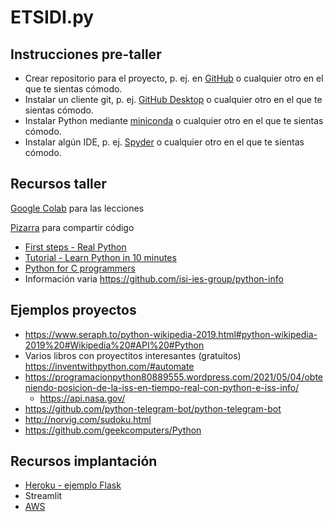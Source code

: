 # ETSIDI.py

## Instrucciones pre-taller
* Crear repositorio para el proyecto, p. ej. en [GitHub](https://github.com/) o cualquier otro en el que te sientas cómodo.
* Instalar un cliente git, p. ej. [GitHub Desktop](https://desktop.github.com/) o cualquier otro en el que te sientas cómodo.
* Instalar Python mediante [miniconda](https://github.com/isi-ies-group/python-info#miniconda) o cualquier otro en el que te sientas cómodo.
* Instalar algún IDE, p. ej. [Spyder](https://github.com/isi-ies-group/python-info#ide---spyder) o cualquier otro en el que te sientas cómodo.

## Recursos taller
[Google Colab](https://colab.research.google.com/) para las lecciones

[Pizarra](https://board.net/p/etsidi.py) para compartir código

* [First steps - Real Python](https://realpython.com/python-first-steps/)
* [Tutorial - Learn Python in 10 minutes](https://www.stavros.io/tutorials/python/)
* [Python for C programmers](https://engineering.purdue.edu/~milind/datascience/2018spring/notes/lecture-2.pdf)
* Información varia https://github.com/isi-ies-group/python-info

## Ejemplos proyectos
* https://www.seraph.to/python-wikipedia-2019.html#python-wikipedia-2019%20#Wikipedia%20#API%20#Python
* Varios libros con proyectitos interesantes (gratuitos) https://inventwithpython.com/#automate
* https://programacionpython80889555.wordpress.com/2021/05/04/obteniendo-posicion-de-la-iss-en-tiempo-real-con-python-e-iss-info/
  * https://api.nasa.gov/
* https://github.com/python-telegram-bot/python-telegram-bot
* http://norvig.com/sudoku.html
* https://github.com/geekcomputers/Python

## Recursos implantación
* [Heroku - ejemplo Flask](https://realpython.com/flask-by-example-part-1-project-setup/)
* Streamlit
* [AWS](https://realpython.com/python-boto3-aws-s3/)
